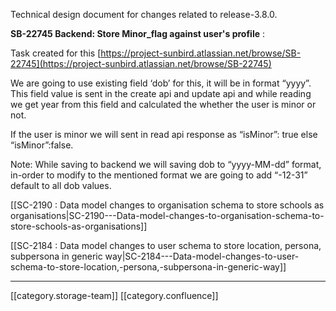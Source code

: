 Technical design document for changes related to release-3.8.0.

 **SB-22745 Backend: Store Minor_flag against user's profile** :

Task created for this [https://project-sunbird.atlassian.net/browse/SB-22745](https://project-sunbird.atlassian.net/browse/SB-22745)

We are going to use existing field ‘dob’ for this, it will be in format “yyyy”. This field value is sent in the create api and update api and while reading we get year from this field and calculated the whether the user is minor or not.

If the user is minor we will sent in read api response as “isMinor”: true else “isMinor”:false.

Note: While saving to backend we will saving dob to “yyyy-MM-dd” format, in-order to modify to the mentioned format we are going to add “-12-31” default to all dob values.



[[SC-2190 : Data model changes to organisation schema to store schools as organisations|SC-2190---Data-model-changes-to-organisation-schema-to-store-schools-as-organisations]]



[[SC-2184 : Data model changes to user schema to store location, persona, subpersona in generic way|SC-2184---Data-model-changes-to-user-schema-to-store-location,-persona,-subpersona-in-generic-way]]



*****

[[category.storage-team]] 
[[category.confluence]] 
